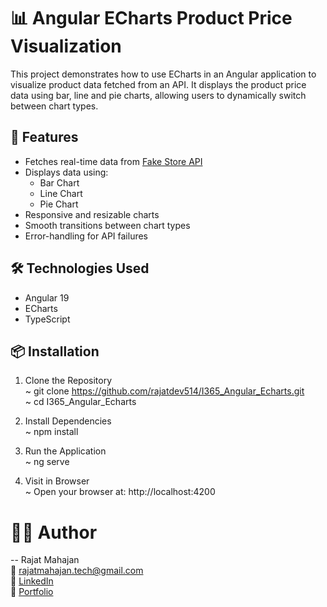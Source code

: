 # 📊 Angular ECharts Product Price Visualization

This project demonstrates how to use ECharts in an Angular application to visualize product data fetched from an API.
It displays the product price data using bar, line and pie charts, allowing users to dynamically switch between chart types.


## 🚀 Features

- Fetches real-time data from [Fake Store API](https://fakestoreapi.com/)
- Displays data using:
  - Bar Chart
  - Line Chart
  - Pie Chart
- Responsive and resizable charts
- Smooth transitions between chart types
- Error-handling for API failures

## 🛠 Technologies Used
- Angular 19
- ECharts
- TypeScript

## 📦 Installation

1. Clone the Repository  
~ git clone https://github.com/rajatdev514/I365_Angular_Echarts.git  
~ cd I365_Angular_Echarts  

2. Install Dependencies  
~ npm install  

3. Run the Application   
~ ng serve  

4. Visit in Browser  
~ Open your browser at: http://localhost:4200  

# 🙋‍♂ Author  
-- Rajat Mahajan  
📧 rajatmahajan.tech@gmail.com  
🔗 [LinkedIn](https://www.linkedin.com/in/rajat-mahajan-074b13229/)  
🔗 [Portfolio](https://rajatmahajan-tech.netlify.app/)
